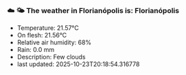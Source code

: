 ### ☁️ 🌤️  The weather in Florianópolis is: Florianópolis

- Temperature: 21.57°C
- On flesh: 21.56°C
- Relative air humidity: 68%
- Rain: 0.0 mm
- Description: Few clouds
- last updated: 2025-10-23T20:18:54.316778
